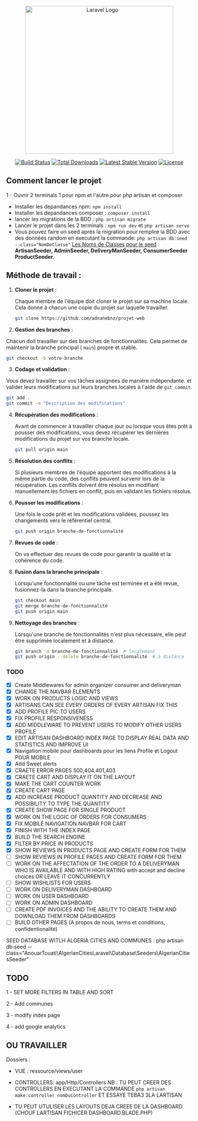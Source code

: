 <p align="center"><a href="https://laravel.com" target="_blank"><img src="https://raw.githubusercontent.com/laravel/art/master/logo-lockup/5%20SVG/2%20CMYK/1%20Full%20Color/laravel-logolockup-cmyk-red.svg" width="400" alt="Laravel Logo"></a></p>

<p align="center">
<a href="https://github.com/laravel/framework/actions"><img src="https://github.com/laravel/framework/workflows/tests/badge.svg" alt="Build Status"></a>
<a href="https://packagist.org/packages/laravel/framework"><img src="https://img.shields.io/packagist/dt/laravel/framework" alt="Total Downloads"></a>
<a href="https://packagist.org/packages/laravel/framework"><img src="https://img.shields.io/packagist/v/laravel/framework" alt="Latest Stable Version"></a>
<a href="https://packagist.org/packages/laravel/framework"><img src="https://img.shields.io/packagist/l/laravel/framework" alt="License"></a>
</p>

## Comment lancer le projet

1 - Ouvrir 2 terminals 1 pour npm et l'autre pour php artisan et composer

-   Installer les depandances npm: `npm install`
-   Installer les depandances composer : `composer install`
-   lancer les migrations de la BDD : `php artisan migrate`
-   Lancer le projet dans les 2 terminals : `npm run dev` et `php artisan serve`
-   Vous pouvez faire un seed aprés la migration pour remplire la BDD avec des données random en executant la commande: `php artisan db:seed --class="NomDeClasse"`
    <u>Les Noms de Classes pour le seed</u> : **ArtisanSeeder, AdminSeeder, DeliveryManSeeder, ConsumerSeeder ProductSeeder.**

## Méthode de travail :

1. **Cloner le projet** :

    Chaque membre de l'équipe doit cloner le projet sur sa machine locale. Cela donne à chacun une copie du projet sur laquelle travailler.

    ```bash
    git clone https://github.com/adnanebnz/projet-web
    ```

2. **Gestion des branches** :

Chacun doit travailler sur des branches de fonctionnalités. Cela permet de maintenir la branche principal ( `main`) propre et stable.

```bash
git checkout -b votre-branche
```

3. **Codage et validation** :

Vous devez travailler sur vos tâches assignées de manière indépendante. et valider leurs modifications sur leurs branches locales à l'aide de `git commit`.

```bash
git add .
git commit -m "Description des modifications"
```

4. **Récupération des modifications** :

    Avant de commencer à travailler chaque jour ou lorsque vous êtes prêt à pousser des modifications, vous devez récupérer les dernières modifications du projet sur vos branche locale.

    ```bash
    git pull origin main
    ```

5. **Résolution des conflits** :

    Si plusieurs membres de l'équipe apportent des modifications à la même partie du code, des conflits peuvent survenir lors de la récupération. Les conflits doivent être résolus en modifiant manuellement les fichiers en conflit, puis en validant les fichiers résolus.

6. **Pousser les modifications** :

    Une fois le code prêt et les modifications validées, poussez les changements vers le référentiel central.

    ```bash
    git push origin branche-de-fonctionnalité
    ```

7. **Revues de code** :

    On va effectuer des revues de code pour garantir la qualité et la cohérence du code.

8. **Fusion dans la branche principale** :

    Lorsqu'une fonctionnalité ou une tâche est terminée et a été revue, fusionnez-la dans la branche principale.

    ```bash
    git checkout main
    git merge branche-de-fonctionnalité
    git push origin main
    ```

9. **Nettoyage des branches** :

    Lorsqu'une branche de fonctionnalités n'est plus nécessaire, elle peut être supprimée localement et à distance.

    ```bash
    git branch -d branche-de-fonctionnalité  # localement
    git push origin --delete branche-de-fonctionnalité  # à distance
    ```

### TODO

-   [x] Create Middlewares for admin organizer consumer and deliveryman
-   [x] CHANGE THE NAVBAR ELEMENTS
-   [x] WORK ON PRODUCTS LOGIC AND VIEWS
-   [x] ARTISANS CAN SEE EVERY ORDERS OF EVERY ARTISAN FIX THIS
-   [x] ADD PROFILE PIC TO USERS
-   [x] FIX PROFILE RESPONSIVENESS
-   [x] ADD MIDDLEWARE TO PREVENT USERS TO MODIFY OTHER USERS PROFILE
-   [x] EDIT ARTISAN DASHBOARD INDEX PAGE TO DISPLAY REAL DATA AND STATISTICS AND IMPROVE UI
-   [x] Navigation mobile pour dashboards pour les liens Profile et Logout POUR MOBILE
-   [x] Add Sweet alerts
-   [x] CRAETE ERROR PAGES 500,404,401,403
-   [x] CRAETE CART AND DISPLAY IT ON THE LAYOUT
-   [x] MAKE THE CART COUNTER WORK
-   [x] CREATE CART PAGE
-   [x] ADD INCREASE PRODUCT QUANTITY AND DECREASE AND POSSIBILITY TO TYPE THE QUANTITY
-   [x] CREATE SHOW PAGE FOR SINGLE PRODUCT
-   [x] WORK ON THE LOGIC OF ORDERS FOR CONSUMERS
-   [x] FIX MOBILE NAVIGATION NAVBAR FOR CART
-   [x] FINISH WITH THE INDEX PAGE
-   [x] BUILD THE SEARCH ENGINE
-   [x] FILTER BY PRICE IN PRODUCTS
-   [x] SHOW REVIEWS IN PRODUCTS PAGE AND CREATE FORM FOR THEM
-   [ ] SHOW REVIEWS IN PROFILE PAGES AND CREATE FORM FOR THEM
-   [ ] WORK ON THE AFFECTATION OF THE ORDER TO A DELIVERYMAN WHO IS AVAILABLE AND WITH HIGH RATING with accept and decline choices OR LEAVE IT CONCURRENTLY
-   [ ] SHOW WISHLISTS FOR USERS
-   [ ] WORK ON DELIVERYMAN DASHBOARD
-   [ ] WORK ON USER DASHBOARD
-   [ ] WORK ON ADMIN DASHBOARD
-   [ ] CREATE PDF INVOICES AND THE ABILITY TO CREATE THEM AND DOWNLOAD THEM FROM DASHBOARDS
-   [ ] BUILD OTHER PAGES (A propos de nous, terms et conditions, confidentionalité)

SEED DATABASE WITLH ALGERIA CITIES AND COMMUNES : php artisan db:seed --class="AnouarTouati\AlgerianCitiesLaravel\Database\Seeders\AlgerianCitiesSeeder"

## TODO

1 - SET MORE FILTERS IN TABLE AND SORT

2 - Add communes

3 - modify index page

4 - add google analytics



## OU TRAVAILLER 

Dossiers :
- VUE : ressource/views/user
- CONTROLLERS: app/Http/Controllers
NB : TU PEUT CREER DES CONTROLLERS EN EXECUTANT LA COMMANDE ```php artisan make:controller nomDuController``` ET ESSAYE TEBA3 3LA LARTISAN


- TU PEUT UTULISER LES LAYOUTS DEJA CREEE DE LA DASHBOARD (CHOUF LARTISAN FICHICER DASHBOARD.BLADE.PHP)